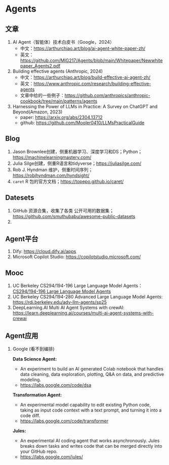 # Agents

## 文章
1. AI Agent（智能体）技术白皮书（Google，2024）
   - 中文：https://arthurchiao.art/blog/ai-agent-white-paper-zh/
   - 英文：https://github.com/MIG217/Agents/blob/main/Whitepaper/Newwhitepaper_Agents2.pdf
2. Building effective agents (Anthropic, 2024)
   - 中文：https://arthurchiao.art/blog/build-effective-ai-agent-zh/
   - 英文：https://www.anthropic.com/research/building-effective-agents
   - 文章中给的一些例子：https://github.com/anthropics/anthropic-cookbook/tree/main/patterns/agents
3. Harnessing the Power of LLMs in Practice: A Survey on ChatGPT and Beyond(Amazon, 2023)
   - paper: https://arxiv.org/abs/2304.13712
   - github: https://github.com/Mooler0410/LLMsPracticalGuide

## Blog
1. Jason Brownlee创建，侧重机器学习、深度学习和DS；Python； https://machinelearningmastery.com/
2. Julia Silge创建，侧重R语言和tidyverse；https://juliasilge.com/
3. Rob J. Hyndman 维护，侧重时间序列；https://robjhyndman.com/hyndsight/
4. `caret` R 包的官方文档；https://topepo.github.io/caret/

## Datesets
1. GitHub 资源合集，收集了各类 公开可用的数据集；https://github.com/smuthubabu/awesome-public-datasets
2. 

## Agent平台
1. Dify: https://cloud.dify.ai/apps
2. Microsoft Copilot Studio: https://copilotstudio.microsoft.com/

## Mooc
1. UC Berkeley CS294/194-196 Large Language Model Agents： [CS294/194-196 Large Language Model Agents](https://rdi.berkeley.edu/llm-agents/f24)
2. UC Berkeley CS294/194-280 Advanced Large Language Model Agents: https://rdi.berkeley.edu/adv-llm-agents/sp25
3. DeepLearning.AI Multi AI Agent Systems with crewAI: https://learn.deeplearning.ai/courses/multi-ai-agent-systems-with-crewai

## Agent应用
1. Google (看不到编排)

   **Data Science Agent:**
   - An experiment to build an AI generated Colab notebook that handles data cleaning, data exploration, plotting, Q&A on data, and predictive modeling.
   - https://labs.google.com/code/dsa

   **Transformation Agent:**
   - An experimental model capability to edit existing Python code, taking as input code context with a text prompt, and turning it into a code diff.
   - https://labs.google.com/code/transformer

   **Jules:**  
   - An experimental AI coding agent that works asynchronously. Jules breaks down tasks and writes code that can be merged directly into your GitHub repo.
   - https://labs.google.com/jules/
